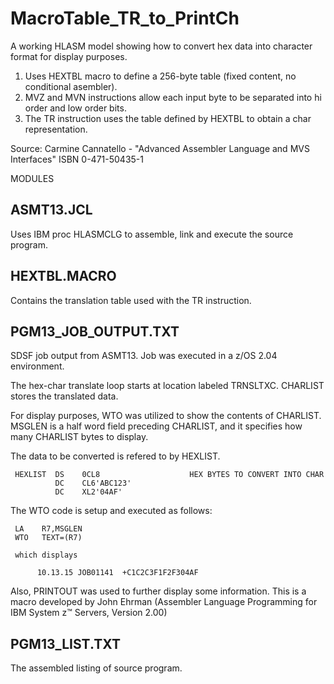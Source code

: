 # MacroTable_TR_to_PrintCh
A working HLASM model showing how to convert hex data into character format for display purposes.
1. Uses HEXTBL macro to define a 256-byte table (fixed content, no conditional asembler). 
2. MVZ and MVN instructions allow each input byte to be separated into hi order and low order bits.
3. The TR instruction uses the table defined by HEXTBL to obtain a char representation.

Source:  Carmine Cannatello - "Advanced Assembler Language and MVS Interfaces" ISBN 0-471-50435-1

MODULES

ASMT13.JCL
----------
Uses IBM proc HLASMCLG to assemble, link and execute the source program.

HEXTBL.MACRO
------------
Contains the translation table used with the TR instruction.

PGM13_JOB_OUTPUT.TXT
--------------------
SDSF job output from ASMT13. Job was executed in a z/OS 2.04 environment.

The hex-char translate loop starts at location labeled TRNSLTXC. 
CHARLIST stores the translated data.

For display purposes, WTO was utilized to show the contents of CHARLIST.
MSGLEN is a half word field preceding CHARLIST, and it specifies how many CHARLIST bytes to display.

The data to be converted is refered to by HEXLIST.
 
     HEXLIST  DS    0CL8                    HEX BYTES TO CONVERT INTO CHAR                       
              DC    CL6'ABC123'                                                                  
              DC    XL2'04AF'      
 
 The WTO code is setup and executed as follows:
 
     LA    R7,MSGLEN                                                                    
     WTO   TEXT=(R7) 
 
     which displays
 
          10.13.15 JOB01141  +C1C2C3F1F2F304AF
 
 Also, PRINTOUT was used to further display some information. 
 This is a macro developed by John Ehrman (Assembler Language Programming for IBM System z™ Servers, Version 2.00)

PGM13_LIST.TXT
--------------
The assembled listing of source program.
